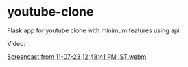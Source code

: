 # youtube-clone
Flask app for youtube clone with minimum features using api.

Video:

[Screencast from 11-07-23 12:48:41 PM IST.webm](https://github.com/akaisky07/youtube-clone/assets/104855741/a1084d00-1007-43c3-9248-15b696c986e6)
